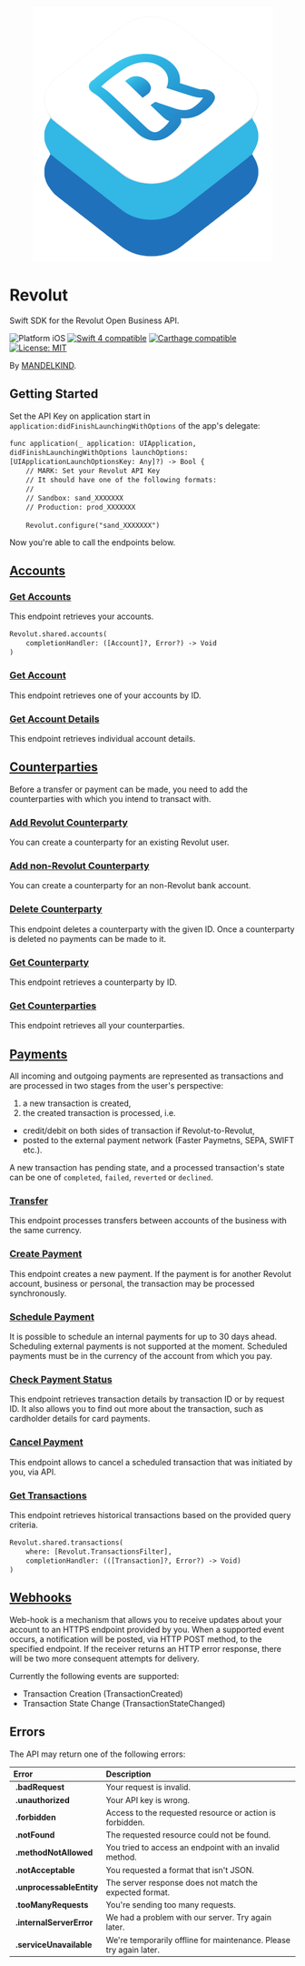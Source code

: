 <p align="center">
    <img src="https://raw.githubusercontent.com/Mandelkind/Revolut/master/Revolut.png" alt="Swift SDK for the Revolut Open Business API">
</p>

# Revolut
Swift SDK for the Revolut Open Business API.

<p align="left">
<img src="https://img.shields.io/badge/platform-iOS-blue.svg?style=flat" alt="Platform iOS" />
<a href="https://developer.apple.com/swift"><img src="https://img.shields.io/badge/swift4-compatible-4BC51D.svg?style=flat" alt="Swift 4 compatible" /></a>
<a href="https://github.com/Carthage/Carthage"><img src="https://img.shields.io/badge/Carthage-compatible-4BC51D.svg?style=flat" alt="Carthage compatible" /></a>
<a href="https://raw.githubusercontent.com/Mandelkind/Revolut/master/LICENSE"><img src="http://img.shields.io/badge/license-MIT-blue.svg?style=flat" alt="License: MIT" /></a>
</p>

By [MANDELKIND](https://mandelkind.swiss).

## Getting Started

Set the API Key on application start in `application:didFinishLaunchingWithOptions` of the app's delegate:

```
func application(_ application: UIApplication, didFinishLaunchingWithOptions launchOptions: [UIApplicationLaunchOptionsKey: Any]?) -> Bool {
    // MARK: Set your Revolut API Key
    // It should have one of the following formats:
    //
    // Sandbox: sand_XXXXXXX
    // Production: prod_XXXXXXX
    
    Revolut.configure("sand_XXXXXXX")

```

Now you're able to call the endpoints below.

## [Accounts](https://revolutdev.github.io/business-api/#accounts)

### [Get Accounts](https://revolutdev.github.io/business-api/#get-accounts)
This endpoint retrieves your accounts.

```
Revolut.shared.accounts(
    completionHandler: ([Account]?, Error?) -> Void
)
```

### [Get Account](https://revolutdev.github.io/business-api/#get-account)
This endpoint retrieves one of your accounts by ID.

### [Get Account Details](https://revolutdev.github.io/business-api/#get-account-details)
This endpoint retrieves individual account details.

## [Counterparties](https://revolutdev.github.io/business-api/#counterparties)
Before a transfer or payment can be made, you need to add the counterparties with which you intend to transact with.

### [Add Revolut Counterparty](https://revolutdev.github.io/business-api/#add-revolut-counterparty)
You can create a counterparty for an existing Revolut user.

### [Add non-Revolut Counterparty](https://revolutdev.github.io/business-api/#add-non-revolut-counterparty)
You can create a counterparty for an non-Revolut bank account.

### [Delete Counterparty](https://revolutdev.github.io/business-api/#delete-counterparty)
This endpoint deletes a counterparty with the given ID. Once a counterparty is deleted no payments can be made to it.

### [Get Counterparty](https://revolutdev.github.io/business-api/#get-counterparty)
This endpoint retrieves a counterparty by ID.

### [Get Counterparties](https://revolutdev.github.io/business-api/#get-counterparties)
This endpoint retrieves all your counterparties.

## [Payments](https://revolutdev.github.io/business-api/#payments)
All incoming and outgoing payments are represented as transactions and are processed in two stages from the user's perspective:

1. a new transaction is created,
2. the created transaction is processed, i.e.
- credit/debit on both sides of transaction if Revolut-to-Revolut,
- posted to the external payment network (Faster Paymetns, SEPA, SWIFT etc.).

A new transaction has pending state, and a processed transaction's state can be one of `completed`, `failed`, `reverted` or `declined`.

### [Transfer](https://revolutdev.github.io/business-api/#transfer)
This endpoint processes transfers between accounts of the business with the same currency.

### [Create Payment](https://revolutdev.github.io/business-api/#create-payment)
This endpoint creates a new payment. If the payment is for another Revolut account, business or personal, the transaction may be processed synchronously.

### [Schedule Payment](https://revolutdev.github.io/business-api/#schedule-payment)
It is possible to schedule an internal payments for up to 30 days ahead. Scheduling external payments is not supported at the moment. Scheduled payments must be in the currency of the account from which you pay. 

### [Check Payment Status](https://revolutdev.github.io/business-api/#check-payment-status)
This endpoint retrieves transaction details by transaction ID or by request ID. It also allows you to find out more about the transaction, such as cardholder details for card payments.

### [Cancel Payment](https://revolutdev.github.io/business-api/#cancel-payment)
This endpoint allows to cancel a scheduled transaction that was initiated by you, via API.

### [Get Transactions](https://revolutdev.github.io/business-api/#get-transactions)
This endpoint retrieves historical transactions based on the provided query criteria.

```
Revolut.shared.transactions(
    where: [Revolut.TransactionsFilter],
    completionHandler: (([Transaction]?, Error?) -> Void)
)
```

## [Webhooks](https://revolutdev.github.io/business-api/#web-hooks)
Web-hook is a mechanism that allows you to receive updates about your account to an HTTPS endpoint provided by you. When a supported event occurs, a notification will be posted, via HTTP POST method, to the specified endpoint. If the receiver returns an HTTP error response, there will be two more consequent attempts for delivery.

Currently the following events are supported:

* Transaction Creation (TransactionCreated)
* Transaction State Change (TransactionStateChanged)


## Errors
The API may return one of the following errors:

| Error                    | Description |
| :---                     | :--- |
| **.badRequest**          | Your request is invalid. |
| **.unauthorized**        | Your API key is wrong. |
| **.forbidden**           | Access to the requested resource or action is forbidden. |
| **.notFound**            | The requested resource could not be found. |
| **.methodNotAllowed**    | You tried to access an endpoint with an invalid method. |
| **.notAcceptable**       | You requested a format that isn't JSON. |
| **.unprocessableEntity** | The server response does not match the expected format. |
| **.tooManyRequests**     | You're sending too many requests. |
| **.internalServerError** | We had a problem with our server. Try again later. |
| **.serviceUnavailable**  | We're temporarily offline for maintenance. Please try again later. |
